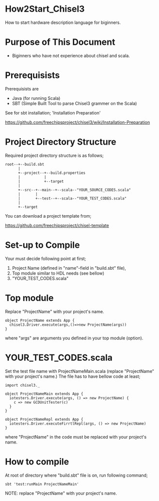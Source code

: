 # How2Start_Chisel3
How to start hardware description language for biginners.

# Purpose of This Document
- Biginners who have not experience about chisel and scala.

# Prerequisists
Prerequisists are
- Java (for running Scala)
- SBT (Simple Built Tool to parse Chisel3 grammer on the Scala)

See for sbt installation;
'Installation Preparation'

https://github.com/freechipsproject/chisel3/wiki/Installation-Preparation

# Project Directory Structure
Required project directory structure is as follows;
```
root--+--build.sbt
      |
      +--project--+--build.properties
      |           |
      |           +--target
      |
      +--src--+--main--+--scala--"YOUR_SOURCE_CODES.scala"
      |       |
      |       +--test--+--scala--"YOUR_TEST_CODES.scala"
      |
      +--target
```
You can download a project template from;

https://github.com/freechipsproject/chisel-template

# Set-up to Compile
Your must decide following point at first;
1. Project Name (defined in "name"-field in "build.sbt" file),
2. Top module similar to HDL needs (see bellow)
3. "YOUR_TEST_CODES.scala"

# Top module
Replace "ProjectName" with your project's name.
```
object ProjectName extends App {
  chisel3.Driver.execute(args,()=>new ProjectName(args))
}
```
where "args" are arguments you defined in your top module (option).

# YOUR_TEST_CODES.scala
Set the test file name with ProjectNameMain.scala (replace "ProjectName" with your project's name.)
The file has to have bellow code at least;
```
import chisel3._

object ProjectNameMain extends App {
  iotesters.Driver.execute(args, () => new ProjectName) {
    c => new GCDUnitTester(c)
  }
}

object ProjectNameRepl extends App {
  iotesters.Driver.executeFirrtlRepl(args, () => new ProjectName)
}
```
where "ProjectName" in the code must be replaced with your project's name.

# How to compile
At root of directory where "build.sbt" file is on, run following command;
```
sbt 'test:runMain ProjectNameMain'
```
NOTE: replace "ProjectName" with your project's name.
